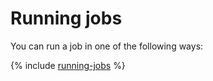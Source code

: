 # Running jobs

You can run a job in one of the following ways:

{% include [running-jobs](../../_includes/data-processing/running-jobs.md) %}
